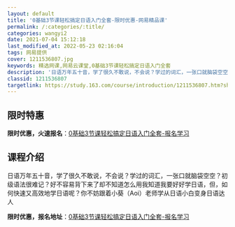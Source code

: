 ```yaml
---
layout: default
title: '0基础3节课轻松搞定日语入门全套-限时优惠-网易精品课'
permalink: /:categories/:title/
categories: wangyi2
date: 2021-07-04 15:12:18
last_modified_at: 2022-05-23 02:16:04
tags: 网易提供
cover: 1211536807.jpg
keywords: 精选网课,网易云课堂,0基础3节课轻松搞定日语入门全套
description: '日语万年五十音，学了很久不敢说，不会说？学过的词汇，一张口就脑袋空空？初级语法很难记？好不容易背下来了却不知道怎么用我知'
classid: 1211536807
targetlink: https://study.163.com/course/introduction/1211536807.htm?share=1&shareId=1025206652&utm_campaign=share&utm_medium=iphoneShare&utm_source=&utm_u=1025206652
---
```


## 限时特惠

**限时优惠，火速报名**：[0基础3节课轻松搞定日语入门全套-报名学习](https://study.163.com/course/introduction/1211536807.htm?share=1&shareId=1025206652&utm_campaign=share&utm_medium=iphoneShare&utm_source=&utm_u=1025206652)

## 课程介绍

日语万年五十音，学了很久不敢说，不会说？学过的词汇，一张口就脑袋空空？初级语法很难记？好不容易背下来了却不知道怎么用我知道我要好好学日语，但，如何快速又高效地学日语呢？你不妨跟着小葵（Aoi）老师学从日语小白变身日语达人

**限时优惠，报名地址**：[0基础3节课轻松搞定日语入门全套-报名学习](https://study.163.com/course/introduction/1211536807.htm?share=1&shareId=1025206652&utm_campaign=share&utm_medium=iphoneShare&utm_source=&utm_u=1025206652)

